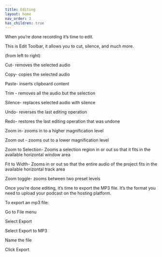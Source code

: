 ```yaml
---
title: Editing
layout: home
nav_order: 3
has_children: true
---
```

When you’re done recording it’s time to edit. 

This is Edit Toolbar, it allows you to cut, silence, and much more.

(from left to right)

Cut- removes the selected audio

Copy- copies the selected audio

Paste- inserts clipboard content 

Trim - removes all the audio but the selection 

Silence- replaces selected audio with silence

Undo- reverses the last editing operation

Redo- restores the last editing operation that was undone

Zoom in- zooms in to a higher magnification level

Zoom out - zooms out to a lower magnification level

Zoom to Selection- Zooms a selection region in or out so that it fits in the available horizontal window area

Fit to Width-  Zooms in or out so that the entire audio of the project fits in the available horizontal track area

Zoom toggle- zooms between two preset levels



Once you’re done editing, it’s time to export the MP3 file. It’s the format you need to upload your podcast on the hosting platform.

To export an mp3 file: 

Go to File menu

Select Export  

Select Export to MP3

Name the file 

Click Export